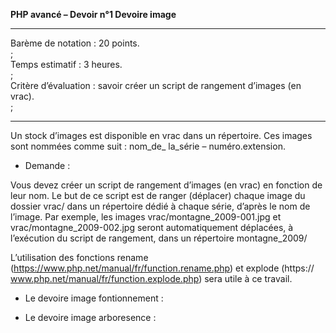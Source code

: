 **PHP avancé – Devoir n°1 Devoire image**
*****************************
Barème de notation : 20 points.<br/>;  
Temps estimatif : 3 heures.<br/>;   
Critère d’évaluation : savoir créer un script de rangement d’images (en vrac).<br/>;   

*****************************
Un stock d’images est disponible en vrac dans un répertoire. Ces images sont nommées comme suit : nom_de_
la_série – numéro.extension.

* Demande :

Vous devez créer un script de rangement d’images (en vrac) en fonction de leur nom. Le but de ce script est de
ranger (déplacer) chaque image du dossier vrac/ dans un répertoire dédié à chaque série, d’après le nom de
l’image. Par exemple, les images vrac/montagne_2009-001.jpg et vrac/montagne_2009-002.jpg seront automatiquement
déplacées, à l’exécution du script de rangement, dans un répertoire montagne_2009/

L’utilisation des fonctions rename (https://www.php.net/manual/fr/function.rename.php) et explode (https://
www.php.net/manual/fr/function.explode.php) sera utile à ce travail.

* Le devoire image fontionnement :

* Le devoire image arboresence :
